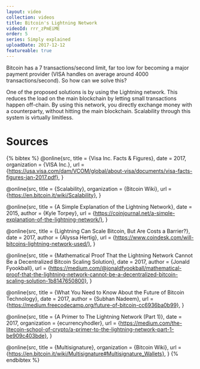 ```yaml
---
layout: video
collection: videos
title: Bitcoin's Lightning Network
videoId: rrr_zPmEiME
order: 5
series: Simply explained
uploadDate: 2017-12-12
featureable: true
---
```


Bitcoin has a 7 transactions/second limit, far too low for becoming a major payment provider (VISA handles on average around 4000 transactions/second). So how can we solve this?

One of the proposed solutions is by using the Lightning network. This reduces the load on the main blockchain by letting small transactions happen off-chain. By using this network, you directly exchange money with a counterparty, without hitting the main blockchain. Scalability through this system is virtually limitless.

# Sources

{% bibtex %}
@online{src,
    title = {Visa Inc. Facts & Figures},
    date = 2017,
    organization = {VISA Inc.},
    url = {https://usa.visa.com/dam/VCOM/global/about-visa/documents/visa-facts-figures-jan-2017.pdf},
}

@online{src,
    title = {Scalability},
    organization = {Bitcoin Wiki},
    url = {https://en.bitcoin.it/wiki/Scalability},
}

@online{src,
    title = {A Simple Explanation of the Lightning Network},
    date = 2015,
    author = {Kyle Torpey},
    url = {https://coinjournal.net/a-simple-explanation-of-the-lightning-network/},
}

@online{src,
    title = {Lightning Can Scale Bitcoin, But Are Costs a Barrier?},
    date = 2017,
    author = {Alyssa Hertig},
    url = {https://www.coindesk.com/will-bitcoins-lightning-network-used/},
}

@online{src,
    title = {Mathematical Proof That the Lightning Network Cannot Be a Decentralized Bitcoin Scaling Solution},
    date = 2017,
    author = {Jonald Fyookball},
    url = {https://medium.com/@jonaldfyookball/mathematical-proof-that-the-lightning-network-cannot-be-a-decentralized-bitcoin-scaling-solution-1b8147650800},
}

@online{src,
    title = {What You Need to Know About the Future of Bitcoin Technology},
    date = 2017,
    author = {Subhan Nadeem},
    url = {https://medium.freecodecamp.org/future-of-bitcoin-cc6936ba0b99},
}

@online{src,
    title = {A Primer to The Lightning Network (Part 1)},
    date = 2017,
    organization = {ecurrencyhodler},
    url = {https://medium.com/the-litecoin-school-of-crypto/a-primer-to-the-lightning-network-part-1-be909c403bde},
}

@online{src,
    title = {Multisignature},
    organization = {Bitcoin Wiki},
    url = {https://en.bitcoin.it/wiki/Multisignature#Multisignature_Wallets},
}
{% endbibtex %}